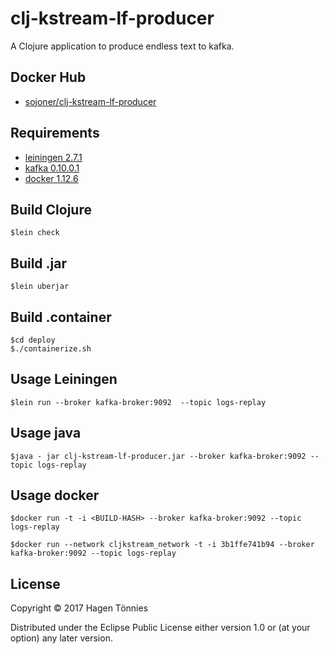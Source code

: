 # clj-kstream-lf-producer

A Clojure application to produce endless text to kafka.

## Docker Hub

* [sojoner/clj-kstream-lf-producer](https://hub.docker.com/r/sojoner/clj-kstream-lf-producer/) 

## Requirements

* [leiningen 2.7.1](https://leiningen.org/)
* [kafka 0.10.0.1](http://kafka.apache.org) 
* [docker 1.12.6](https://www.docker.com/)

## Build Clojure
    
    $lein check

## Build .jar

    $lein uberjar

## Build .container
    
    $cd deploy
    $./containerize.sh

## Usage Leiningen

    $lein run --broker kafka-broker:9092  --topic logs-replay

## Usage java

    $java - jar clj-kstream-lf-producer.jar --broker kafka-broker:9092 --topic logs-replay

## Usage docker

    $docker run -t -i <BUILD-HASH> --broker kafka-broker:9092 --topic logs-replay
    
    $docker run --network cljkstream_network -t -i 3b1ffe741b94 --broker kafka-broker:9092 --topic logs-replay

## License

Copyright © 2017 Hagen Tönnies

Distributed under the Eclipse Public License either version 1.0 or (at
your option) any later version.
